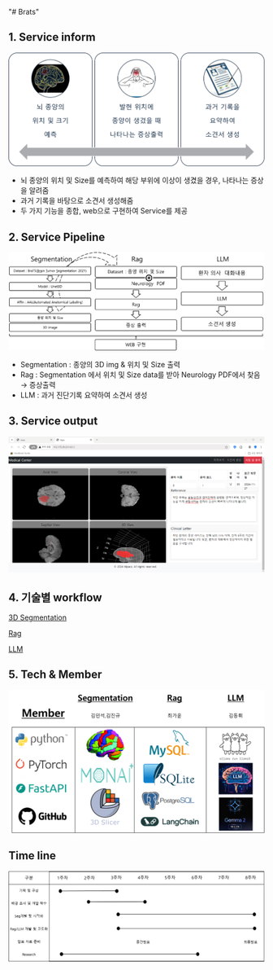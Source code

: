 "# Brats" 

## 1. Service inform

![image.png](img/sv1.png)

- 뇌 종양의 위치 및 Size를 예측하여 해당 부위에 이상이 생겼을 경우, 나타나는 증상을 알려줌
- 과거 기록을 바탕으로 소견서 생성해줌
- 두 가지 기능을 종합, web으로 구현하여 Service를 제공

## 2. Service Pipeline

![image.png](img/sv2.png)

- Segmentation : 종양의 3D img & 위치 및 Size 출력
- Rag : Segmentation 에서 위치 및 Size data를 받아 Neurology PDF에서 찾음 → 증상출력
- LLM : 과거 진단기록 요약하여 소견서 생성

## 3. Service output

![image.png](img/sv3.png)

## 4. 기술별 workflow

[3D Segmentation]()

[Rag]()

[LLM]()

## 5. Tech & Member

![image.png](img/sv5_1.png)

## Time line

![image.png](img/sv5_2.png)
